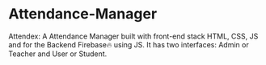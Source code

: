 # Attendance-Manager

Attendex: A Attendance Manager built with front-end stack HTML, CSS, JS and for the Backend Firebase🔥 using JS. It has two interfaces: Admin or Teacher and User or Student. 
